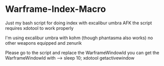 # Warframe-Index-Macro
Just my bash script for doing index with excalibur umbra AFK
the script requires xdotool to work properly

I'm using excalibur umbra with kohm (though phantasma also works)
no other weapons equipped and zenurik

Please go to the script and replace the WarframeWindowId
you can get the WarframeWindowId with --> sleep 10; xdotool getactivewindow
